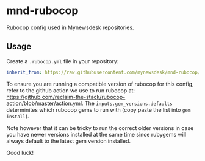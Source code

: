 # mnd-rubocop

Rubocop config used in Mynewsdesk repositories.

## Usage

Create a `.rubocop.yml` file in your repository:

```yaml
inherit_from: https://raw.githubusercontent.com/mynewsdesk/mnd-rubocop/master/.rubocop.yml
```

To ensure you are running a compatible version of rubocop for this config, refer to the github action we use to run rubocop at: https://github.com/reclaim-the-stack/rubocop-action/blob/master/action.yml. The `inputs.gem_versions.defaults` determinites which rubocop gems to run with (copy paste the list into `gem install`).

Note however that it can be tricky to run the correct older versions in case you have newer versions installed at the same time since rubygems will always default to the latest gem version installed.

Good luck!
